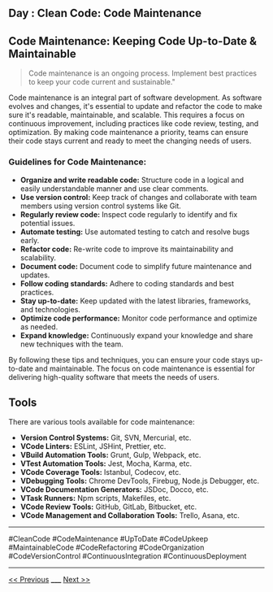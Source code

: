## Day : Clean Code: Code Maintenance



## Code Maintenance: Keeping Code Up-to-Date & Maintainable

> Code maintenance is an ongoing process. Implement best practices to keep your code current and sustainable."

Code maintenance is an integral part of software development. As software evolves and changes, it's essential to update and refactor the code to make sure it's readable, maintainable, and scalable. This requires a focus on continuous improvement, including practices like code review, testing, and optimization. By making code maintenance a priority, teams can ensure their code stays current and ready to meet the changing needs of users.

### Guidelines for Code Maintenance:

- **Organize and write readable code:** Structure code in a logical and easily understandable manner and use clear comments.
- **Use version control:** Keep track of changes and collaborate with team members using version control systems like Git.
- **Regularly review code:** Inspect code regularly to identify and fix potential issues.
- **Automate testing:** Use automated testing to catch and resolve bugs early.
- **Refactor code:** Re-write code to improve its maintainability and scalability.
- **Document code:** Document code to simplify future maintenance and updates.
- **Follow coding standards:** Adhere to coding standards and best practices.
- **Stay up-to-date:** Keep updated with the latest libraries, frameworks, and technologies.
- **Optimize code performance:** Monitor code performance and optimize as needed.
- **Expand knowledge:** Continuously expand your knowledge and share new techniques with the team.

By following these tips and techniques, you can ensure your code stays up-to-date and maintainable. The focus on code maintenance is essential for delivering high-quality software that meets the needs of users.

## Tools

There are various tools available for code maintenance:

- **Version Control Systems:** Git, SVN, Mercurial, etc.
- **VCode Linters:** ESLint, JSHint, Prettier, etc.
- **VBuild Automation Tools:** Grunt, Gulp, Webpack, etc.
- **VTest Automation Tools:** Jest, Mocha, Karma, etc.
- **VCode Coverage Tools:** Istanbul, Codecov, etc.
- **VDebugging Tools:** Chrome DevTools, Firebug, Node.js Debugger, etc.
- **VCode Documentation Generators:** JSDoc, Docco, etc.
- **VTask Runners:** Npm scripts, Makefiles, etc.
- **VCode Review Tools:** GitHub, GitLab, Bitbucket, etc.
- **VCode Management and Collaboration Tools:** Trello, Asana, etc.

---

#CleanCode #CodeMaintenance #UpToDate #CodeUpkeep #MaintainableCode #CodeRefactoring #CodeOrganization #CodeVersionControl #ContinuousIntegration #ContinuousDeployment

---

[<< Previous](../day-14-clean-code-in-practice/README.md) **\_\_\_**
[Next >>](../day-16-code-testing/README.md)
